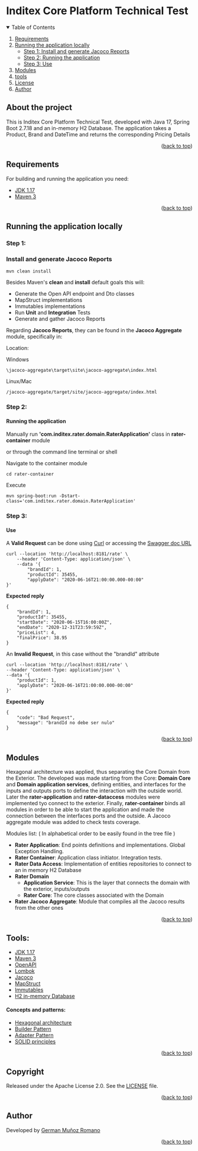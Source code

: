 # Inditex Core Platform Technical Test 

<!-- TABLE OF CONTENTS -->
<details open="open">
  <summary>Table of Contents</summary>
  <ol>
    <li> <a href="#requirements">Requirements</a> </li>
    <li>
          <a href="#running-the-application-locally">Running the application locally</a>
          <ul>
            <li><a href="#step-1">Step 1: Install and generate Jacoco Reports</a></li>
            <li><a href="#step-2">Step 2: Running the application</a></li>
            <li><a href="#step-3">Step 3: Use</a></li>
          </ul>
        </li>
    <li><a href="#modules">Modules</a></li>
    <li><a href="#tools">tools</a></li>
    <li><a href="#license">License</a></li>
    <li><a href="#author">Author</a></li>
  </ol>
</details>

## About the project

This is Inditex Core Platform Technical Test, developed with Java 17, Spring Boot 2.7.18 and an in-memory H2 Database.
The application takes a Product, Brand and DateTime and returns the corresponding Pricing Details
<p align="right">(<a href="#readme-top">back to top</a>)</p>

## Requirements

For building and running the application you need:

- [JDK 1.17](https://www.oracle.com/java/technologies/javase/jdk17-archive-downloads.html)
- [Maven 3](https://maven.apache.org)

<p align="right">(<a href="#readme-top">back to top</a>)</p>

## Running the application locally

### Step 1: 

### Install and generate Jacoco Reports

```shell    
mvn clean install
```

Besides Maven's **clean** and **install** default goals this will:
* Generate the Open API endpoint and Dto classes
* MapStruct implementations
* Immutables implementations
* Run **Unit** and **Integration** Tests
* Generate and gather Jacoco Reports

Regarding **Jacoco Reports**, they can be found in the **Jacoco Aggregate** module, specifically in:

Location:

Windows

    \jacoco-aggregate\target\site\jacoco-aggregate\index.html

Linux/Mac

    /jacoco-aggregate/target/site/jacoco-aggregate/index.html

### Step 2:
#### Running the application
  Manually run **'com.inditex.rater.domain.RaterApplication'** class in **rater-container** module

  or through the command line terminal or shell

Navigate to the container module 
```shell
cd rater-container
```

Execute

```shell
mvn spring-boot:run -Dstart-class='com.inditex.rater.domain.RaterApplication'
```

### Step 3:

#### Use
  
A **Valid Request** can be done using [Curl](https://curl.se/) or accessing the [Swagger doc URL](HTTP://LOCALHOST:8181/swagger)

    curl --location 'http://localhost:8181/rate' \
        --header 'Content-Type: application/json' \
        --data '{
            "brandId": 1,
            "productId": 35455,
            "applyDate": "2020-06-16T21:00:00.000-00:00"
    }'

**Expected reply**

    {
        "brandId": 1,
        "productId": 35455,
        "startDate": "2020-06-15T16:00:00Z",
        "endDate": "2020-12-31T23:59:59Z",
        "priceList": 4,
        "finalPrice": 38.95
    }


An **Invalid Request**, in this case without the "brandId" attribute

    curl --location 'http://localhost:8181/rate' \
    --header 'Content-Type: application/json' \
    --data '{
        "productId": 1,
        "applyDate": "2020-06-16T21:00:00.000-00:00"
    }'

**Expected reply**

    {
        "code": "Bad Request",
        "message": "brandId no debe ser nulo"
    }

<p align="right">(<a href="#readme-top">back to top</a>)</p>

## Modules

Hexagonal architecture was applied, thus separating the Core Domain from the Exterior.
The developed was made starting from the Core: **Domain Core** and **Domain application services**, defining entities,
and interfaces for the inputs and outputs ports to define the interaction with the outside world. Later the **rater-application** and **rater-dataccess** 
modules were implemented tyo connect to the exterior. Finally, **rater-container** binds all modules in order to be able to 
start the application and made the connection between the interfaces ports and the outside.
A Jacoco aggregate module was added to check tests coverage.

Modules list: ( In alphabetical order to be easily found in the tree file )     

* **Rater Application**: End points definitions and implementations. Global Exception Handling.
* **Rater Container**: Application class initiator. Integration tests.
* **Rater Data Access**: Implementation of entities repositories to connect to an in memory H2 Database
* **Rater Domain**
  * **Application Service**:  This is the layer that connects the domain with the exterior, inputs/outputs  
  * **Rater Core**: The core classes associated with the Domain
* **Rater Jacoco Aggregate**: Module that compiles all the Jacoco results from the other ones

<p align="right">(<a href="#readme-top">back to top</a>)</p>

## Tools:
* [JDK 1.17](https://www.oracle.com/java/technologies/javase/jdk17-archive-downloads.html)
* [Maven 3](https://maven.apache.org)
* [OpenAPI](https://swagger.io/specification/)
* [Lombok](https://projectlombok.org/)
* [Jacoco](https://www.jacoco.org/)
* [MapStruct](https://mapstruct.org/)
* [Immutables](https://immutables.github.io/)
* [H2 in-memory Database](https://www.h2database.com/html/main.html)

#### Concepts and patterns:
* [Hexagonal architecture](https://en.wikipedia.org/wiki/Hexagonal_architecture_(software))
* [Builder Pattern](https://refactoring.guru/design-patterns/builder)
* [Adapter Pattern](https://refactoring.guru/design-patterns/adapter)
* [SOLID principles](https://en.wikipedia.org/wiki/SOLID)

<p align="right">(<a href="#readme-top">back to top</a>)</p>

## Copyright

Released under the Apache License 2.0. See the [LICENSE](https://github.com/germanmr/rater/master/LICENSE) file.

<p align="right">(<a href="#readme-top">back to top</a>)</p>

## Author

Developed by [German Muñoz Romano](https://github.com/germanmr)

<p align="right">(<a href="#readme-top">back to top</a>)</p>
 
